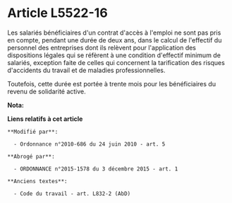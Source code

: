 # Article L5522-16

Les salariés bénéficiaires d'un contrat d'accès à l'emploi ne sont pas pris en compte, pendant une durée de deux ans, dans le
calcul de l'effectif du personnel des entreprises dont ils relèvent pour l'application des dispositions légales qui se
réfèrent à une condition d'effectif minimum de salariés, exception faite de celles qui concernent la tarification des risques
d'accidents du travail et de maladies professionnelles.

Toutefois, cette durée est portée à trente mois pour les bénéficiaires du revenu de solidarité active.

**Nota:**



**Liens relatifs à cet article**

	**Modifié par**:

	  - Ordonnance n°2010-686 du 24 juin 2010 - art. 5

	**Abrogé par**:

	  - ORDONNANCE n°2015-1578 du 3 décembre 2015 - art. 1

	**Anciens textes**:

	  - Code du travail - art. L832-2 (AbD)
